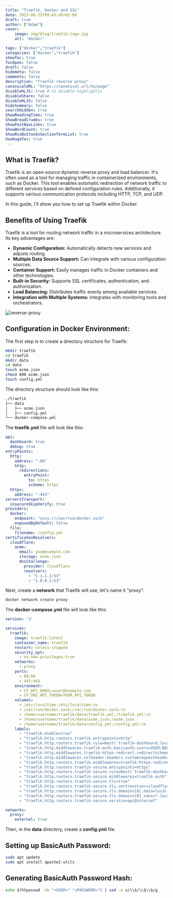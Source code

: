 ```yaml
---
title: "Traefik, Docker and SSL"
date: 2023-08-31T09:43:45+02:00
draft: true
author: ["Adam"]
cover:
    image: img/blog/traefik-logo.jpg
    alt: 'docker'

tags: ["docker","traefik"] 
categories: ["docker","traefik"] 
showToc: true
TocOpen: false
draft: false
hidemeta: false
comments: false
description: "Traefik reverse proxy"
canonicalURL: "https://canonical.url/to/page"
disableHLJS: true # to disable highlightjs
disableShare: false
disableHLJS: false
hideSummary: false
searchHidden: true
ShowReadingTime: true
ShowBreadCrumbs: true
ShowPostNavLinks: true
ShowWordCount: true
ShowRssButtonInSectionTermList: true
UseHugoToc: true
---
```

## What is Traefik?

Traefik is an open-source dynamic reverse proxy and load balancer. It's often used as a tool for managing traffic in containerized environments, such as Docker. This tool enables automatic redirection of network traffic to different services based on defined configuration rules. Additionally, it supports various communication protocols including HTTP, TCP, and UDP.

In this guide, I'll show you how to set up Traefik within Docker.

## Benefits of Using Traefik

Traefik is a tool for routing network traffic in a microservices architecture. Its key advantages are:

- **Dynamic Configuration:** Automatically detects new services and adjusts routing.
- **Multiple Data Source Support:** Can integrate with various configuration sources.
- **Container Support:** Easily manages traffic in Docker containers and other technologies.
- **Built-in Security:** Supports SSL certificates, authentication, and authorization.
- **Load Balancing:** Distributes traffic evenly among available services.
- **Integration with Multiple Systems:** Integrates with monitoring tools and orchestrators.

![reverse-proxy](/img/blog/traefik1.png "Nextcloud reverse_proxy")

## Configuration in Docker Environment:

The first step is to create a directory structure for Traefik:
```bash
mkdir traefik
cd traefik
mkdir data
cd data
touch acme.json
chmod 600 acme.json
touch config.yml
```

The directory structure should look like this:
```bash
./traefik
├── data
│   ├── acme.json
│   ├── config.yml
└── docker-compose.yml
```

The **traefik.yml** file will look like this:
```yaml
api:
  dashboard: true
  debug: true
entryPoints:
  http:
    address: ":80"
    http:
      redirections:
        entryPoint:
          to: https
          scheme: https
  https:
    address: ":443"
serversTransport:
  insecureSkipVerify: true
providers:
  docker:
    endpoint: "unix:///var/run/docker.sock"
    exposedByDefault: false
  file:
    filename: /config.yml
certificatesResolvers:
  cloudflare:
    acme:
      email: you@example.com
      storage: acme.json
      dnsChallenge:
        provider: cloudflare
        resolvers:
          - "1.1.1.1:53"
          - "1.0.0.1:53"
```

Next, create a **network** that Traefik will use, let's name it "proxy":
```bash
docker network create proxy
```

The **docker-compose.yml** file will look like this:
```yaml
version: '3'

services:
  traefik:
    image: traefik:latest
    container_name: traefik
    restart: unless-stopped
    security_opt:
      - no-new-privileges:true
    networks:
      - proxy
    ports:
      - 80:80
      - 443:443
    environment:
      - CF_API_EMAIL=user@example.com
      - CF_DNS_API_TOKEN=YOUR_API_TOKEN
    volumes:
      - /etc/localtime:/etc/localtime:ro
      - /var/run/docker.sock:/var/run/docker.sock:ro
      - /home/username/traefik/data/traefik.yml:/traefik.yml:ro
      - /home/username/traefik/data/acme.json:/acme.json
      - /home/username/traefik/data/config.yml:/config.yml:ro
    labels:
      - "traefik.enable=true"
      - "traefik.http.routers.traefik.entrypoints=http"
      - "traefik.http.routers.traefik.rule=Host(`traefik-dashboard.local.example.com`)"
      - "traefik.http.middlewares.traefik-auth.basicauth.users=USER:BASIC_AUTH_PASSWORD"
      - "traefik.http.middlewares.traefik-https-redirect.redirectscheme.scheme=https"
      - "traefik.http.middlewares.sslheader.headers.customrequestheaders.X-Forwarded-Proto=https"
      - "traefik.http.routers.traefik.middlewares=traefik-https-redirect"
      - "traefik.http.routers.traefik-secure.entrypoints=https"
      - "traefik.http.routers.traefik-secure.rule=Host(`traefik-dashboard.local.example.com`)"
      - "traefik.http.routers.traefik-secure.middlewares=traefik-auth"
      - "traefik.http.routers.traefik-secure.tls=true"
      - "traefik.http.routers.traefik-secure.tls.certresolver=cloudflare"
      - "traefik.http.routers.traefik-secure.tls.domains[0].main=local.example.com"
      - "traefik.http.routers.traefik-secure.tls.domains[0].sans=*.local.example.com"
      - "traefik.http.routers.traefik-secure.service=api@internal"

networks:
  proxy:
    external: true
```

Then, in the **data** directory, create a **config.yml** file.

## Setting up BasicAuth Password:
```bash
sudo apt update
sudo apt install apache2-utils
```

## Generating BasicAuth Password Hash:
```bash
echo $(htpasswd -nb "<USER>" "<PASSWORD>") | sed -e s/\\$/\\$\\$/g
```